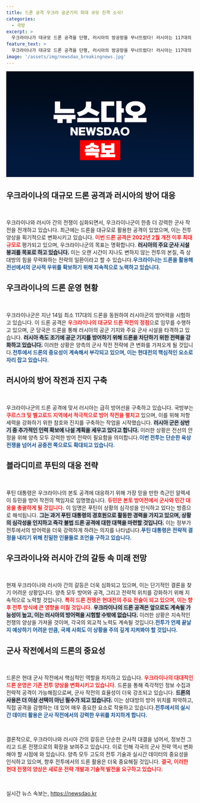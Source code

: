 ```yaml
---
title: 드론 공격 우크라 공군기지 최대 규모 진격 소식!
categories:
  - 국방
excerpt: >
  우크라이나가 대규모 드론 공격을 단행, 러시아의 방공망을 무너뜨렸다! 러시아는 117대의 드론과 4발의 전술미사일 요격에도 불구하고 위기감을 느끼며 참호와 진지를 구축 중이다. 푸틴은 과거 경호원을 소환해 본토 방어 작전을 강화하고 있다.
feature_text: >
  우크라이나가 대규모 드론 공격을 단행, 러시아의 방공망을 무너뜨렸다! 러시아는 117대의 드론과 4발의 전술미사일 요격에도 불구하고 위기감을 느끼며 참호와 진지를 구축 중이다. 푸틴은 과거 경호원을 소환해 본토 방어 작전을 강화하고 있다.
image: '/assets/img/newsdao_breakingnews.jpg'
---
```


<p><img src="/assets/img/newsdao_breakingnews.jpg" alt="koreaapp 속보" /></p>

<h2 data-ke-size="size26">우크라이나의 대규모 드론 공격과 러시아의 방어 대응</h2>

<p data-ke-size="size16">&nbsp;</p>

<p>우크라이나와 러시아 간의 전쟁이 심화되면서, 우크라이나군이 한층 더 강력한 군사 작전을 전개하고 있습니다. 최근에는 드론을 대규모로 활용한 공격이 있었으며, 이는 전투 양상을 획기적으로 변화시키고 있습니다. <b><span style="color: #ee2323;">이번 드론 공격은 2022년 2월 개전 이후 최대 규모로</span></b> 평가되고 있으며, 우크라이나군의 목표는 명확합니다. <b><span style="background-color: #21538527;">러시아의 주요 군사 시설 붕괴를 목표로 하고 있습니다.</span></b> 이는 오랜 시간이 지나도 변하지 않는 전투의 본질, 즉 상대방의 힘을 무력화하는 전략의 일환이라고 할 수 있습니다.<b><span style="color: #1a5490;">우크라이나는 드론을 활용해 전선에서의 군사적 우위를 확보하기 위해 지속적으로 노력하고 있습니다.</span></b></p>

<h2 data-ke-size="size26">우크라이나의 드론 운영 현황</h2>

<p data-ke-size="size16">&nbsp;</p>

<p>우크라이나군은 지난 14일 최소 117대의 드론을 동원하여 러시아군의 방어력을 시험하고 있습니다. 이 드론 공격은 <b><span style="color: #ee2323;">우크라이나의 대규모 드론 작전의 정점</span></b>으로 임무를 수행하고 있으며, 군 당국은 드론을 통해 러시아의 공군 기지와 주요 군사 시설을 타격하고 있습니다. <b><span style="background-color: #21538527;">러시아 측도 조기에 공군 기지를 방어하기 위해 드론을 차단하기 위한 전력을 강화하고 있습니다.</span></b> 이러한 상황은 양측의 군사 작전 전략에 큰 변화를 가져오게 될 것입니다.<b><span style="color: #1a5490;">전투에서 드론의 중요성이 계속해서 부각되고 있으며, 이는 현대전의 핵심적인 요소로 자리 잡고 있습니다.</span></b></p>

<h2 data-ke-size="size26">러시아의 방어 작전과 진지 구축</h2>

<p data-ke-size="size16">&nbsp;</p>

<p>우크라이나군의 드론 공격에 맞서 러시아는 급히 방어선을 구축하고 있습니다. 국방부는 <b><span style="color: #ee2323;">쿠르스크 및 벨고로드 지역에서 적극적으로 방어 작전을 펼치고</span></b> 있으며, 이를 위해 저항 세력을 강화하기 위한 참호와 진지를 구축하는 작업을 시작했습니다. <b><span style="background-color: #21538527;">러시아 군은 상반기 중 추가적인 인력 확보에 나설 계획을 세우고 있다고 합니다.</span></b> 이러한 상황은 전선의 안정을 위해 양측 모두 강력한 방어 전략이 필요함을 의미합니다.<b><span style="color: #1a5490;">이번 전투는 단순한 육상 전쟁을 넘어서 공중전 쪽으로도 확대되고 있습니다.</span></b></p>

<h2 data-ke-size="size26">블라디미르 푸틴의 대응 전략</h2>

<p data-ke-size="size16">&nbsp;</p>

<p>푸틴 대통령은 우크라이나의 본토 공격에 대응하기 위해 가장 믿을 만한 측근인 알렉세이 듀민을 방어 작전의 책임자로 임명했습니다. <b><span style="color: #ee2323;">듀민은 본토 방어전에서 군사와 민간 대응을 총괄하게 될 것입니다.</span></b> 이 임명은 푸틴이 상황의 심각성을 인식하고 있다는 방증으로 해석됩니다. <b><span style="background-color: #21538527;">그는 과거 푸틴 대통령의 경호원으로 활동한 경력을 가지고 있으며, 상황의 심각성을 인지하고 즉각 불법 드론 공격에 대한 대책을 마련할 것입니다.</span></b> 이는 정부가 전투에서의 방어력을 더욱 강력하게 하려는 의지를 나타냅니다.<b><span style="color: #1a5490;">푸틴 대통령은 전략적 결정을 내리기 위해 친밀한 인물들로 조언을 구하고 있습니다.</span></b></p>

<h2 data-ke-size="size26">우크라이나와 러시아 간의 갈등 속 미래 전망</h2>

<p data-ke-size="size16">&nbsp;</p>

<p>현재 우크라이나와 러시아 간의 갈등은 더욱 심화되고 있으며, 이는 단기적인 결론을 찾기 어려운 상황입니다. 양측 모두 방어와 공격, 그리고 전략적 위치를 강화하기 위해 지속적으로 노력할 것입니다. <b><span style="color: #ee2323;">특히 드론 전쟁은 현대전의 주요 전술이 되고 있으며, 이는 향후 전투 방식에 큰 영향을 미칠 것입니다.</span></b> <b><span style="background-color: #21538527;">우크라이나의 드론 공격은 앞으로도 계속될 가능성이 높고, 이는 러시아의 방어력을 시험할 수밖에 없습니다.</span></b> 이러한 상황은 지속적인 전쟁의 양상을 가져올 것이며, 각국의 외교적 노력도 계속될 것입니다.<b><span style="color: #1a5490;">전투가 언제 끝날지 예상하기 어려운 만큼, 국제 사회도 이 상황을 주의 깊게 지켜봐야 할 것입니다.</span></b></p>

<h2 data-ke-size="size26">군사 작전에서의 드론의 중요성</h2>

<p data-ke-size="size16">&nbsp;</p>

<p>드론은 현대 군사 작전에서 핵심적인 역할을 차지하고 있습니다. <b><span style="color: #ee2323;">우크라이나의 대대적인 드론 운영은 기존 전투 양상을 변화시키고 있습니다.</span></b> 드론을 통해 즉각적인 정보 수집과 전략적 공격이 가능해짐으로써, 군사 작전의 효율성이 더욱 강조되고 있습니다. <b><span style="background-color: #21538527;">드론의 사용은 더 이상 선택이 아닌 필수가 되고 있습니다.</span></b> 이는 상대방의 방어 위치를 파악하고, 직접 공격을 감행하는 데 있어 매우 중요한 요소로 작용하고 있습니다.<b><span style="color: #1a5490;">전투에서의 실시간 데이터 활용은 군사 작전에서의 강력한 우위를 차지하게 합니다.</span></b></p>

<p data-ke-size="size16">&nbsp;</p>

<p>결론적으로, 우크라이나와 러시아 간의 갈등은 단순한 군사적 대결을 넘어서, 정보전 그리고 드론 전쟁으로의 확장을 보여주고 있습니다. 이로 인해 각국의 군사 전략 역시 변화해야 할 시점에 와 있습니다. 양측 모두 고도의 전투 기술과 실시간 데이터의 중요성을 인식하고 있으며, 향후 전투에서의 드론 활용은 더욱 중요해질 것입니다. <b><span style="color: #ee2323;">결국, 이러한 현대 전쟁의 양상은 새로운 전략 개발과 기술적 발전을 요구하고 있습니다.</span></b> </p>

<p data-ke-size="size16">&nbsp;</p>
실시간 뉴스 속보는, <a href="https://newsdao.kr" rel="dofollow">https://newsdao.kr</a>


